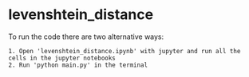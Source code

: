 # levenshtein_distance
To run the code there are two alternative ways:

    1. Open 'levenshtein_distance.ipynb' with jupyter and run all the cells in the jupyter notebooks
    2. Run 'python main.py' in the terminal